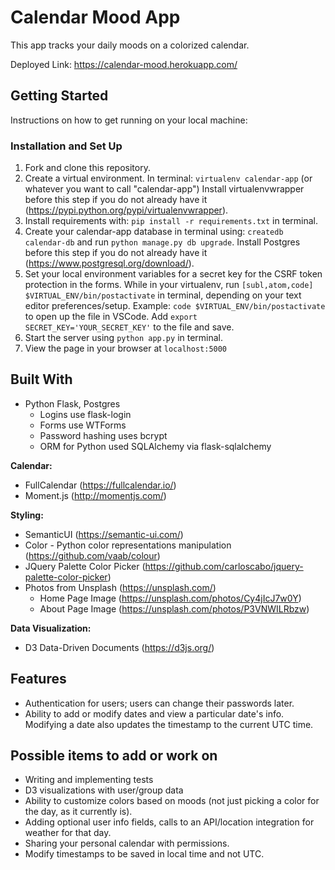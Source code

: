# Calendar Mood App

This app tracks your daily moods on a colorized calendar.

Deployed Link: https://calendar-mood.herokuapp.com/


## Getting Started
Instructions on how to get running on your local machine:

### Installation and Set Up
1. Fork and clone this repository.
2. Create a virtual environment. In terminal: `virtualenv calendar-app` (or whatever you want to call "calendar-app") Install virtualenvwrapper before  this step if you do not already have it (https://pypi.python.org/pypi/virtualenvwrapper).
3. Install requirements with: `pip install -r requirements.txt` in terminal.
4. Create your calendar-app database in terminal using: `createdb calendar-db` and run `python manage.py db upgrade`. Install Postgres before this step if you do not already have it (https://www.postgresql.org/download/).   
5. Set your local environment variables for a secret key for the CSRF token protection in the forms. While in your virtualenv, run `[subl,atom,code] $VIRTUAL_ENV/bin/postactivate` in terminal, depending on your text editor preferences/setup. Example: `code $VIRTUAL_ENV/bin/postactivate` to open up the file in VSCode. Add `export SECRET_KEY='YOUR_SECRET_KEY'` to the file and save.
6. Start the server using `python app.py` in terminal.
7. View the page in your browser at `localhost:5000`


## Built With  
* Python Flask, Postgres
  * Logins use flask-login
  * Forms use WTForms
  * Password hashing uses bcrypt
  * ORM for Python used SQLAlchemy via flask-sqlalchemy  

**Calendar:**  

* FullCalendar (https://fullcalendar.io/)  
* Moment.js (http://momentjs.com/)


**Styling:**  

* SemanticUI (https://semantic-ui.com/)
* Color - Python color representations manipulation (https://github.com/vaab/colour)
* JQuery Palette Color Picker (https://github.com/carloscabo/jquery-palette-color-picker)
* Photos from Unsplash (https://unsplash.com/)
	* Home Page Image (https://unsplash.com/photos/Cy4jIcJ7w0Y)
	* About Page Image (https://unsplash.com/photos/P3VNWILRbzw)


**Data Visualization:**  

* D3 Data-Driven Documents (https://d3js.org/)


## Features
* Authentication for users; users can change their passwords later.
* Ability to add or modify dates and view a particular date's info. Modifying a date also updates the timestamp to the current UTC time.


## Possible items to add or work on
* Writing and implementing tests
* D3 visualizations with user/group data
* Ability to customize colors based on moods (not just picking a color for the day, as it currently is). 
* Adding optional user info fields, calls to an API/location integration for weather for that day.
* Sharing your personal calendar with permissions.
* Modify timestamps to be saved in local time and not UTC.